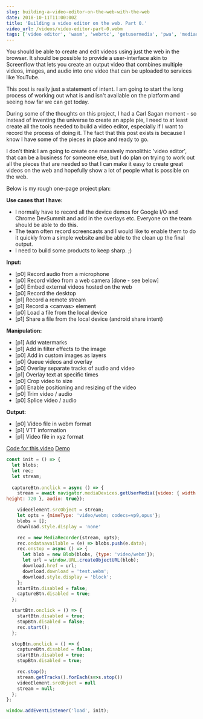 ```yaml
---
slug: building-a-video-editor-on-the-web-with-the-web
date: 2018-10-11T11:00:00Z
title: 'Building a video editor on the web. Part 0.'
video_url: /videos/video-editor-part-0.webm
tags: ['video editor', 'wasm', 'webrtc', 'getusermedia', 'pwa', 'mediarecorder']
---
```


You should be able to create and edit videos using just the web in the browser.
It should be possible to provide a user-interface akin to Screenflow that lets
you create an output video that combines multiple videos, images, and audio into
one video that can be uploaded to services like YouTube.

This post is really just a statement of intent. I am going to start the long
process of working out what is and isn't available on the platform and seeing
how far we can get today.

During some of the thoughts on this project, I had a Carl Sagan moment - so
instead of inventing the universe to create an apple pie, I need to at least
create all the tools needed to build a video editor, especially if I want to
record the process of doing it. The fact that this post exists is because I know
I have some of the pieces in place and ready to go.

I don't think I am going to create one massively monolithic 'video editor', that
can be a business for someone else, but I do plan on trying to work out all the
pieces that are needed so that I can make it easy to create great videos on the
web and hopefully show a lot of people what is possible on the web.

Below is my rough one-page project plan:

**Use cases that I have:**

* I normally have to record all the device demos for Google I/O and Chrome
  DevSummit and add in the overlays etc. Everyone on the team should be able to
  do this.
* The team often record screencasts and I would like to enable them to do it
  quickly from a simple website and be able to the clean up the final output.
* I need to build some products to keep sharp. ;)

**Input:**

* [p0] Record audio from a microphone
* [p0] Record video from a web camera [done - see below]
* [p0] Embed external videos hosted on the web
* [p0] Record the desktop
* [p1] Record a remote stream
* [p1] Record a &lt;canvas&gt; element
* [p0] Load a file from the local device
* [p1] Share a file from the local device (android share intent)

**Manipulation:**

* [p1] Add watermarks
* [p1] Add in filter effects to the image
* [p0] Add in custom images as layers
* [p0] Queue videos and overlay
* [p0] Overlay separate tracks of audio and video
* [p1] Overlay text at specific times
* [p0] Crop video to size
* [p0] Enable positioning and resizing of the video
* [p0] Trim video / audio
* [p0] Splice video / audio

**Output:**

* [p0] Video file in webm format
* [p1] VTT information
* [p1] Video file in xyz format

[Code for this 
video](https://glitch.com/edit/\#!/camera-recorder?path=script.js:1:0) 
[Demo](https://camera-recorder.glitch.me/)

```javascript  
const init = () => {  
  let blobs;  
  let rec;  
  let stream;  
    
  captureBtn.onclick = async () => {  
    stream = await navigator.mediaDevices.getUserMedia({video: { width: 1280, 
height: 720 }, audio: true});

    videoElement.srcObject = stream;  
    let opts = {mimeType: 'video/webm; codecs=vp9,opus'};  
    blobs = [];  
    download.style.display = 'none'

    rec = new MediaRecorder(stream, opts);  
    rec.ondataavailable = (e) => blobs.push(e.data);  
    rec.onstop = async () => {  
      let blob = new Blob(blobs, {type: 'video/webm'});  
      let url = window.URL.createObjectURL(blob);  
      download.href = url;  
      download.download = 'test.webm';  
      download.style.display = 'block';  
    };  
    startBtn.disabled = false;  
    captureBtn.disabled = true;  
  };

  startBtn.onclick = () => {  
    startBtn.disabled = true;  
    stopBtn.disabled = false;  
    rec.start();  
  };

  stopBtn.onclick = () => {  
    captureBtn.disabled = false;  
    startBtn.disabled = true;  
    stopBtn.disabled = true;

    rec.stop();  
    stream.getTracks().forEach(s=>s.stop())  
    videoElement.srcObject = null  
    stream = null;  
  };  
};

window.addEventListener('load', init);  
```
